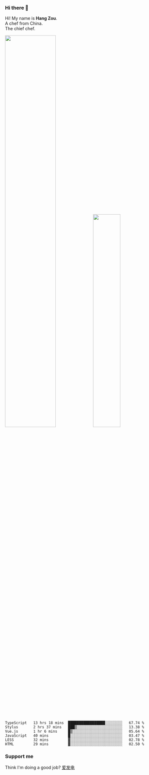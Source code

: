 ### Hi there 👋

Hi! My name is **Hang Zou**.  
A chef from China.  
The chief chef.

<img align="" width="57.5%" src="https://github-readme-stats.vercel.app/api?username=zouhangwithsweet&hide_title=true&hide_border=true&show_icons=true&include_all_commits=true&line_height=21" /><img align="" width="42.4%" src="https://github-readme-stats.vercel.app/api/top-langs/?username=zouhangwithsweet&hide_title=true&hide_border=true&layout=compact" />

<!--START_SECTION:waka-->

```text
TypeScript   13 hrs 18 mins  █████████████████░░░░░░░░   67.74 %
Stylus       2 hrs 37 mins   ███▒░░░░░░░░░░░░░░░░░░░░░   13.38 %
Vue.js       1 hr 6 mins     █▒░░░░░░░░░░░░░░░░░░░░░░░   05.64 %
JavaScript   40 mins         █░░░░░░░░░░░░░░░░░░░░░░░░   03.47 %
LESS         32 mins         ▓░░░░░░░░░░░░░░░░░░░░░░░░   02.78 %
HTML         29 mins         ▓░░░░░░░░░░░░░░░░░░░░░░░░   02.50 %
```

<!--END_SECTION:waka-->

### Support me

Think I'm doing a good job? [爱发电](https://afdian.net/@zouhangsweet)
